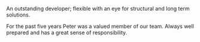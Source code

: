 An outstanding developer; flexible with an eye for structural and long term
solutions.

For the past five years Peter was a valued member of our team. Always well
prepared and has a great sense of responsibility.
